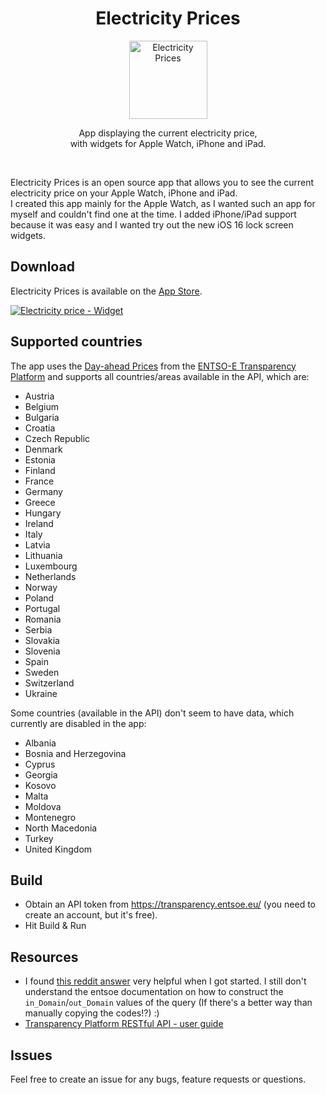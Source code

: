 <h1 align="center">Electricity Prices</h1>

<div align="center">
<img alt="Electricity Prices" height="125" src="./Resources/Assets.xcassets/AppIcon.appiconset/icon.png">
</div>

<p align="center">
App displaying the current electricity price,<br> with widgets for Apple Watch, iPhone and iPad.
</p>
<br>

Electricity Prices is an open source app that allows you to see the current electricity price on your Apple Watch, iPhone and iPad.<br>
I created this app mainly for the Apple Watch, as I wanted such an app for myself and couldn't find one at the time. I added iPhone/iPad support because it was easy and I wanted try out the new iOS 16 lock screen widgets.

## Download

Electricity Prices is available on the [App Store](https://apps.apple.com/us/app/elpriset-widget/id1644399828?platform=appleWatch).

[![Electricity price - Widget](./Resources/Download_on_the_App_Store_Badge_US-UK_RGB_blk_092917.svg)](https://apps.apple.com/us/app/elpriset-widget/id1644399828?platform=appleWatch)

## Supported countries

The app uses the [Day-ahead Prices](https://transparency.entsoe.eu/transmission-domain/r2/dayAheadPrices/show) from the [ENTSO-E Transparency Platform](https://transparency.entsoe.eu/) and supports all countries/areas available in the API, which are:

-   Austria
-   Belgium
-   Bulgaria
-   Croatia
-   Czech Republic
-   Denmark
-   Estonia
-   Finland
-   France
-   Germany
-   Greece
-   Hungary
-   Ireland
-   Italy
-   Latvia
-   Lithuania
-   Luxembourg
-   Netherlands
-   Norway
-   Poland
-   Portugal
-   Romania
-   Serbia
-   Slovakia
-   Slovenia
-   Spain
-   Sweden
-   Switzerland
-   Ukraine

Some countries (available in the API) don't seem to have data, which currently are disabled in the app:

-   Albania
-   Bosnia and Herzegovina
-   Cyprus
-   Georgia
-   Kosovo
-   Malta
-   Moldova
-   Montenegro
-   North Macedonia
-   Turkey
-   United Kingdom

## Build

-   Obtain an API token from https://transparency.entsoe.eu/ (you need to create an account, but it's free).
-   Hit Build & Run

## Resources

-   I found [this reddit answer](https://www.reddit.com/r/sweden/comments/r50v12/comment/ik9kif9/) very helpful when I got started. I still don't understand the entsoe documentation on how to construct the `in_Domain`/`out_Domain` values of the query (If there's a better way than manually copying the codes!?) :)
-   [Transparency Platform RESTful API - user guide](https://transparency.entsoe.eu/content/static_content/Static%20content/web%20api/Guide.html)

## Issues

Feel free to create an issue for any bugs, feature requests or questions.
